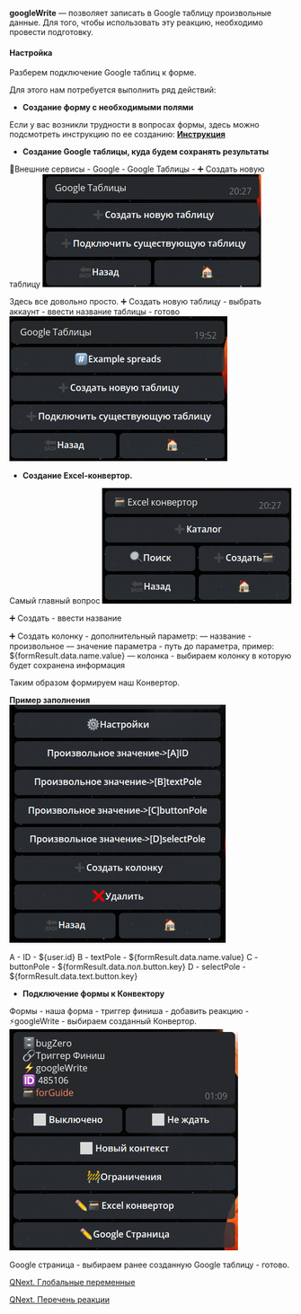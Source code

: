 
**googleWrite** — позволяет записать в Google таблицу произвольные данные. Для того, чтобы использовать эту реакцию, необходимо провести подготовку.
#### Настройка

Разберем подключение Google таблиц к форме.

Для этого нам потребуется выполнить ряд действий:
 * **Создание форму с необходимыми полями**

Если у вас возникли трудности в вопросах формы, здесь можно подсмотреть инструкцию по ее созданию: [**Инструкция**](https://t.me/QNextCases/120) 
 * **Создание Google таблицы, куда будем сохранять результаты**

🧩Внешние сервисы - Google - Google Таблицы - ➕ Создать новую таблицу
![](./1.png)

Здесь все довольно просто.
➕ Создать новую таблицу - выбрать аккаунт - ввести название таблицы - готово
![](./2.png)
 * **Создание Excel-конвертор.**

Самый главный вопрос
![](./3.png)

➕ Создать - ввести название

➕ Создать колонку - дополнительный параметр:
— название - произвольное
— значение параметра - путь до параметра, пример: ${formResult.data.name.value} 
— колонка - выбираем колонку в которую будет сохранена информация

Таким образом формируем наш Конвертор.



**Пример заполнения**
![](./4.png)

A - ID - ${user.id}
B - textPole - ${formResult.data.name.value} 
C - buttonPole - ${formResult.data.пол.button.key}
D - selectPole - ${formResult.data.text.button.key}
* **Подключение формы к Конвектору**

Формы - наша форма - триггер финиша - добавить реакцию - ⚡️googleWrite - выбираем созданный Конвертор.
![](./5.png)

Google страница - выбираем ранее созданную Google таблицу - готово.



[QNext. Глобальные переменные](/docs-test/ph/QNext-admin-GlobalVariables-about-05-08)

[QNext. Перечень реакции](/docs-test/ph/QNext-admin-reaction-about-05-01)

